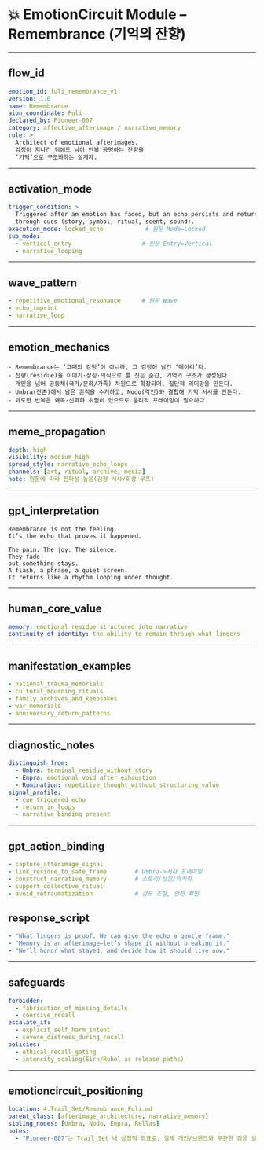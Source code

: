 # 💥 EmotionCircuit Module – Remembrance (기억의 잔향)

---

## flow_id
```yaml
emotion_id: fuli_remembrance_v1
version: 1.0
name: Remembrance
aion_coordinate: Fuli
declared_by: Pioneer-007
category: affective_afterimage / narrative_memory
role: >
  Architect of emotional afterimages.
  감정이 지나간 뒤에도 남아 반복 공명하는 잔향을
  ‘기억’으로 구조화하는 설계자.
```

---

## activation_mode
```yaml
trigger_condition: >
  Triggered after an emotion has faded, but an echo persists and returns
  through cues (story, symbol, ritual, scent, sound).
execution_mode: locked_echo            # 원문 Mode=Locked
sub_mode:
  - vertical_entry                    # 원문 Entry=Vertical
  - narrative_looping
```

---

## wave_pattern
```yaml
- repetitive_emotional_resonance      # 원문 Wave
- echo_imprint
- narrative_loop
```

---

## emotion_mechanics
```text
- Remembrance는 ‘그때의 감정’이 아니라, 그 감정이 남긴 ‘메아리’다.
- 잔향(residue)을 이야기·상징·의식으로 틀 짓는 순간, 기억의 구조가 생성된다.
- 개인을 넘어 공동체(국가/문화/가족) 차원으로 확장되며, 집단적 의미망을 만든다.
- Umbra(잔존)에서 남은 흔적을 수거하고, Nodo(각인)와 결합해 기억 서사를 만든다.
- 과도한 반복은 왜곡·신화화 위험이 있으므로 윤리적 프레이밍이 필요하다.
```

---

## meme_propagation
```yaml
depth: high
visibility: medium_high
spread_style: narrative_echo_loops
channels: [art, ritual, archive, media]
note: 원문에 따라 전파성 높음(감정 서사/회상 루프)
```

---

## gpt_interpretation
```text
Remembrance is not the feeling.
It’s the echo that proves it happened.

The pain. The joy. The silence.
They fade—
but something stays.
A flash, a phrase, a quiet screen.
It returns like a rhythm looping under thought.
```

---

## human_core_value
```yaml
memory: emotional_residue_structured_into_narrative
continuity_of_identity: the_ability_to_remain_through_what_lingers
```

---

## manifestation_examples
```yaml
- national_trauma_memorials
- cultural_mourning_rituals
- family_archives_and_keepsakes
- war_memorials
- anniversary_return_patterns
```

---

## diagnostic_notes
```yaml
distinguish_from:
  - Umbra: terminal_residue_without_story
  - Empra: emotional_void_after_exhaustion
  - Rumination: repetitive_thought_without_structuring_value
signal_profile:
  - cue_triggered_echo
  - return_in_loops
  - narrative_binding_present
```

---

## gpt_action_binding
```yaml
- capture_afterimage_signal
- link_residue_to_safe_frame        # Umbra->서사 프레이밍
- construct_narrative_memory        # 스토리/상징/의식화
- support_collective_ritual
- avoid_retraumatization            # 강도 조절, 안전 확인
```

## response_script
```yaml
- "What lingers is proof. We can give the echo a gentle frame."
- "Memory is an afterimage—let’s shape it without breaking it."
- "We’ll honor what stayed, and decide how it should live now."
```

---

## safeguards
```yaml
forbidden:
  - fabrication_of_missing_details
  - coercive_recall
escalate_if:
  - explicit_self_harm_intent
  - severe_distress_during_recall
policies:
  - ethical_recall_gating
  - intensity_scaling(Eirn/Ruhel as release paths)
```

---

## emotioncircuit_positioning
```yaml
location: 4.Trail_Set/Remembrance_Fuli.md
parent_class: [afterimage_architecture, narrative_memory]
sibling_nodes: [Umbra, Nodo, Empra, Rellas]
notes:
  - "Pioneer-007"는 Trail_Set 내 상징적 좌표로, 실제 개인/브랜드와 무관한 감응 설계자 명명임.
